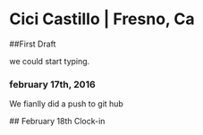 # Cici Castillo | Fresno, Ca
##First  Draft
<p> we could start typing.</p>

### february 17th, 2016
<p>We fianlly did a push to git hub </p>
## February 18th Clock-in